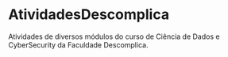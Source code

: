 # AtividadesDescomplica
Atividades de diversos módulos do curso de Ciência de Dados e CyberSecurity da Faculdade Descomplica.
